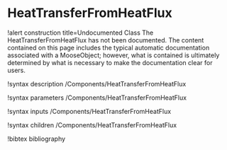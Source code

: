 <!-- MOOSE Documentation Stub: Remove this when content is added. -->

# HeatTransferFromHeatFlux

!alert construction title=Undocumented Class
The HeatTransferFromHeatFlux has not been documented. The content contained on this page includes the
typical automatic documentation associated with a MooseObject; however, what is contained is
ultimately determined by what is necessary to make the documentation clear for users.

!syntax description /Components/HeatTransferFromHeatFlux

!syntax parameters /Components/HeatTransferFromHeatFlux

!syntax inputs /Components/HeatTransferFromHeatFlux

!syntax children /Components/HeatTransferFromHeatFlux

!bibtex bibliography

